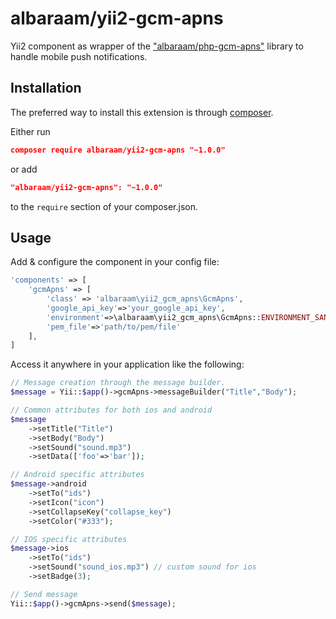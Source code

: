 # albaraam/yii2-gcm-apns

Yii2 component as wrapper of the ["albaraam/php-gcm-apns"](https://github.com/albaraam/php-gcm-apns) library to handle mobile push notifications.


Installation
------------

The preferred way to install this extension is through [composer](http://getcomposer.org/download/).

Either run

```json
composer require albaraam/yii2-gcm-apns "~1.0.0"
```

or add

```json
"albaraam/yii2-gcm-apns": "~1.0.0"
```

to the `require` section of your composer.json.


Usage
------------
Add & configure the component in your config file:

```php
'components' => [
    'gcmApns' => [
        'class' => 'albaraam\yii2_gcm_apns\GcmApns',
        'google_api_key'=>'your_google_api_key',
        'environment'=>\albaraam\yii2_gcm_apns\GcmApns::ENVIRONMENT_SANDBOX,
        'pem_file'=>'path/to/pem/file'
    ],
]
```

Access it anywhere in your application like the following:

```php
// Message creation through the message builder.
$message = Yii::$app()->gcmApns->messageBuilder("Title","Body");

// Common attributes for both ios and android
$message
	->setTitle("Title")
	->setBody("Body")
	->setSound("sound.mp3")
	->setData(['foo'=>'bar']);

// Android specific attributes
$message->android
	->setTo("ids")
	->setIcon("icon")
	->setCollapseKey("collapse_key")
	->setColor("#333");

// IOS specific attributes
$message->ios
	->setTo("ids")
	->setSound("sound_ios.mp3") // custom sound for ios
	->setBadge(3);

// Send message
Yii::$app()->gcmApns->send($message);

```

